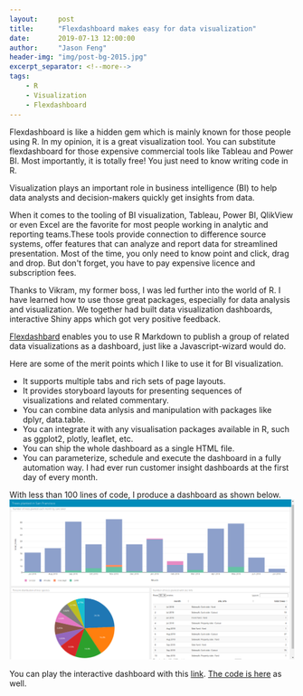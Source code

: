 ```yaml
---
layout:     post
title:      "Flexdashboard makes easy for data visualization"
date:       2019-07-13 12:00:00
author:     "Jason Feng"
header-img: "img/post-bg-2015.jpg"
excerpt_separator: <!--more-->
tags:
    - R
    - Visualization
    - Flexdashboard
---
```


Flexdashboard is like a hidden gem which is mainly known for those people using R. In my opinion, it is a great visualization tool. You can substitute flexdashboard for those expensive commercial tools like Tableau and Power BI. Most importantly, it is totally free! You just need to know writing code in R.

<!--more-->

Visualization plays an important role in business intelligence (BI) to help data analysts and decision-makers quickly get insights from data.

When it comes to the tooling of BI visualization, Tableau, Power BI, QlikView or even Excel are the favorite for most people working in analytic and reporting teams.These tools provide connection to difference source systems, offer features that can analyze and report data for streamlined presentation. Most of the time, you only need to know point and click, drag and drop. But don't forget, you have to pay expensive licence and subscription fees.

Thanks to Vikram, my former boss, I was led further into the world of R. I have learned how to use those great packages, especially for data analysis and visualization. We together had built data visualization dashboards, interactive Shiny apps which got very positive feedback.

[Flexdashbard](https://rmarkdown.rstudio.com/flexdashboard/) enables you to use R Markdown to publish a group of related data visualizations as a dashboard, just like a Javascript-wizard would do.

Here are some of the merit points which I like to use it for BI visualization.

- It supports multiple tabs and rich sets of page layouts.
- It provides storyboard layouts for presenting sequences of visualizations and related commentary.
- You can combine data anlysis and manipulation with packages like dplyr, data.table.
- You can integrate it with any visualisation packages available in R, such as ggplot2, plotly, leaflet, etc.
- You can ship the whole dashboard as a single HTML file.
- You can parameterize, schedule and execute the dashboard in a fully automation way. I had ever run customer insight dashboards at the first day of every month.

With less than 100 lines of code, I produce a dashboard as shown below.
![](/img/flexdashboard-tree-2019-07-16.png)

You can play the interactive dashboard with this [link](https://q15928.github.io/contents/trees_san_francisco.html). [The code is here](https://github.com/q15928/r-playground/blob/master/flexdashboard-tree/trees_san_francisco.Rmd) as well.

